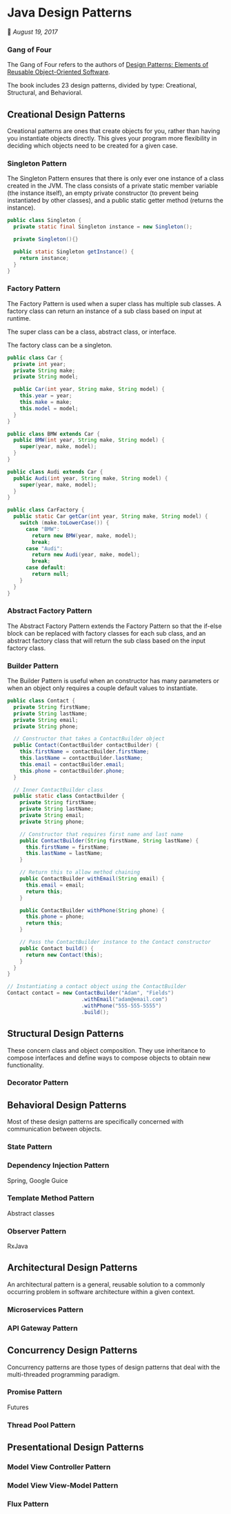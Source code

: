 # Java Design Patterns
:calendar: *August 19, 2017*

### Gang of Four
The Gang of Four refers to the authors of [Design Patterns: Elements of Reusable Object-Oriented Software](https://www.amazon.com/Design-Patterns-Object-Oriented-Addison-Wesley-Professional-ebook/dp/B000SEIBB8/).

The book includes 23 design patterns, divided by type: Creational, Structural, and Behavioral.


## Creational Design Patterns
Creational patterns are ones that create objects for you, rather than having you instantiate objects
directly. This gives your program more flexibility in deciding which objects need to be created for
a given case.

### Singleton Pattern
The Singleton Pattern ensures that there is only ever one instance of a class created in the JVM.
The class consists of a private static member variable (the instance itself), an empty private
constructor (to prevent being instantiated by other classes), and a public static getter method
(returns the instance).

```java
public class Singleton {
  private static final Singleton instance = new Singleton();

  private Singleton(){}

  public static Singleton getInstance() {
    return instance;
  }
}
```

### Factory Pattern
The Factory Pattern is used when a super class has multiple sub classes. A factory class can return
an instance of a sub class based on input at runtime.

The super class can be a class, abstract class, or interface.

The factory class can be a singleton.

```java
public class Car {
  private int year;
  private String make;
  private String model;

  public Car(int year, String make, String model) {
    this.year = year;
    this.make = make;
    this.model = model;
  }
}

public class BMW extends Car {
  public BMW(int year, String make, String model) {
    super(year, make, model);
  }
}

public class Audi extends Car {
  public Audi(int year, String make, String model) {
    super(year, make, model);
  }
}

public class CarFactory {
  public static Car getCar(int year, String make, String model) {
    switch (make.toLowerCase()) {
      case "BMW":
        return new BMW(year, make, model);
        break;
      case "Audi":
        return new Audi(year, make, model);
        break;
      case default:
        return null;
    }
  }
}
```

### Abstract Factory Pattern
The Abstract Factory Pattern extends the Factory Pattern so that the if-else block can be replaced
with factory classes for each sub class, and an abstract factory class that will return the sub
class based on the input factory class.

### Builder Pattern
The Builder Pattern is useful when an constructor has many parameters or when an object only
requires a couple default values to instantiate.

```java
public class Contact {
  private String firstName;
  private String lastName;
  private String email;
  private String phone;

  // Constructor that takes a ContactBuilder object
  public Contact(ContactBuilder contactBuilder) {
    this.firstName = contactBuilder.firstName;
    this.lastName = contactBuilder.lastName;
    this.email = contactBuilder.email;
    this.phone = contactBuilder.phone;
  }

  // Inner ContactBuilder class
  public static class ContactBuilder {
    private String firstName;
    private String lastName;
    private String email;
    private String phone;

    // Constructor that requires first name and last name
    public ContactBuilder(String firstName, String lastName) {
      this.firstName = firstName;
      this.lastName = lastName;
    }

    // Return this to allow method chaining
    public ContactBuilder withEmail(String email) {
      this.email = email;
      return this;
    }

    public ContactBuilder withPhone(String phone) {
      this.phone = phone;
      return this;
    }

    // Pass the ContactBuilder instance to the Contact constructor
    public Contact build() {
      return new Contact(this);
    }
  }
}

// Instantiating a contact object using the ContactBuilder
Contact contact = new ContactBuilder("Adam", "Fields")
                        .withEmail("adam@email.com")
                        .withPhone("555-555-5555")
                        .build();
```

## Structural Design Patterns
These concern class and object composition. They use inheritance to compose interfaces and define
ways to compose objects to obtain new functionality.

### Decorator Pattern


## Behavioral Design Patterns
Most of these design patterns are specifically concerned with communication between objects.

### State Pattern

### Dependency Injection Pattern
Spring, Google Guice

### Template Method Pattern
Abstract classes

### Observer Pattern
RxJava

## Architectural Design Patterns
An architectural pattern is a general, reusable solution to a commonly occurring problem in software
architecture within a given context.

### Microservices Pattern

### API Gateway Pattern


## Concurrency Design Patterns
Concurrency patterns are those types of design patterns that deal with the multi-threaded
programming paradigm.

### Promise Pattern
Futures

### Thread Pool Pattern


## Presentational Design Patterns

### Model View Controller Pattern

### Model View View-Model Pattern

### Flux Pattern
